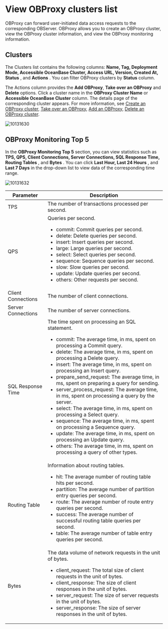 # View OBProxy clusters list

OBProxy can forward user-initiated data access requests to the corresponding OBServer. OBProxy allows you to create an OBProxy cluster, view the OBProxy cluster information, and view the OBProxy monitoring information.

## Clusters

The Clusters list contains the following columns: **Name, Tag, Deployment Mode, Accessible OceanBase Cluster, Access URL, Version, Created At, Status** , and **Actions** . You can filter OBProxy clusters by **Status** column.

The Actions column provides the **Add OBProxy**, **Take over an OBProxy** and **Delete** options. Click a cluster name in the **OBProxy Cluster Name** or **Accessible OceanBase Cluster** column. The details page of the corresponding cluster appears. For more information, see [Create an OBProxy cluster](../../500.quickstart/800.quickstart-create-an-obproxy-cluster.md), [Take over an OBProxy](../400.manage-a-obproxy-server/200.take-over-an-obproxy.md), [Add an OBProxy](../400.manage-a-obproxy-server/100.add-an-obproxy.md), [Delete an OBProxy cluster](../300.manage-a-obproxy-cluster/500.delete-an-obproxy-cluster.md).

![10131630](https://obbusiness-private.oss-cn-shanghai.aliyuncs.com/doc/img/ocp/422-en/OBProxy%E9%9B%86%E7%BE%A4%E5%88%97%E8%A1%A81.png)

## OBProxy Monitoring Top 5

In the **OBProxy Monitoring Top 5** section, you can view statistics such as **TPS, QPS, Client Connections, Server Connections, SQL Response Time, Routing Tables** , and **Bytes** . You can click **Last Hour, Last 24 Hours** , and **Last 7 Days** in the drop-down list to view data of the corresponding time range.

![10131632](https://help-static-aliyun-doc.aliyuncs.com/assets/img/en-US/6814306461/p338379.png)

|   **Parameter**    |    **Description**     |
|--------------------|---------------|
| TPS                | The number of transactions processed per second.   |
| QPS                | Queries per second. <ul><li> commit: Commit queries per second.  </li><li>  delete: Delete queries per second.  </li><li>  insert: Insert queries per second.  </li><li>  large: Large queries per second.  </li><li>  select: Select queries per second.  </li><li>  sequence: Sequence queries per second.  </li><li>  slow: Slow queries per second.   </li><li> update: Update queries per second.  </li><li>  others: Other requests per second.    </li></ul>   |
| Client Connections | The number of client connections.   |
| Server Connections | The number of server connections.  |
| SQL Response Time  | The time spent on processing an SQL statement. <ul><li> commit: The average time, in ms, spent on processing a Commit query.   </li><li> delete: The average time, in ms, spent on processing a Delete query.   </li><li> insert: The average time, in ms, spent on processing an Insert query.   </li><li> prepare_send_request: The average time, in ms, spent on preparing a query for sending.   </li><li> server_process_request: The average time, in ms, spent on processing a query by the server.   </li><li>select: The average time, in ms, spent on processing a Select query.   </li><li> sequence: The average time, in ms, spent on processing a Sequence query.   </li><li> update: The average time, in ms, spent on processing an Update query.   </li><li> others: The average time, in ms, spent on processing a query of other types. </li></ul>   |
| Routing Table      | Information about routing tables. <ul><li> hit: The average number of routing table hits per second.   </li><li> partition: The average number of partition entry queries per second.   </li><li>route: The average number of route entry queries per second.   </li><li> success: The average number of successful routing table queries per second.   </li><li> table: The average number of table entry queries per second.   </li></ul>  |
| Bytes              | The data volume of network requests in the unit of bytes. <ul><li> client_request: The total size of client requests in the unit of bytes.   </li><li> client_response: The size of client responses in the unit of bytes.   </li><li> server_request: The size of server requests in the unit of bytes.   </li><li> server_response: The size of server responses in the unit of bytes.   </li></ul>   |
